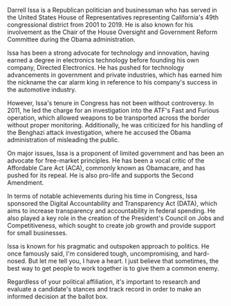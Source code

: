 Darrell Issa is a Republican politician and businessman who has served in the United States House of Representatives representing California's 49th congressional district from 2001 to 2019. He is also known for his involvement as the Chair of the House Oversight and Government Reform Committee during the Obama administration.

Issa has been a strong advocate for technology and innovation, having earned a degree in electronics technology before founding his own company, Directed Electronics. He has pushed for technology advancements in government and private industries, which has earned him the nickname the car alarm king in reference to his company's success in the automotive industry.

However, Issa's tenure in Congress has not been without controversy. In 2011, he led the charge for an investigation into the ATF's Fast and Furious operation, which allowed weapons to be transported across the border without proper monitoring. Additionally, he was criticized for his handling of the Benghazi attack investigation, where he accused the Obama administration of misleading the public.

On major issues, Issa is a proponent of limited government and has been an advocate for free-market principles. He has been a vocal critic of the Affordable Care Act (ACA), commonly known as Obamacare, and has pushed for its repeal. He is also pro-life and supports the Second Amendment.

In terms of notable achievements during his time in Congress, Issa sponsored the Digital Accountability and Transparency Act (DATA), which aims to increase transparency and accountability in federal spending. He also played a key role in the creation of the President's Council on Jobs and Competitiveness, which sought to create job growth and provide support for small businesses.

Issa is known for his pragmatic and outspoken approach to politics. He once famously said, I'm considered tough, uncompromising, and hard-nosed. But let me tell you, I have a heart. I just believe that sometimes, the best way to get people to work together is to give them a common enemy.

Regardless of your political affiliation, it's important to research and evaluate a candidate's stances and track record in order to make an informed decision at the ballot box.
